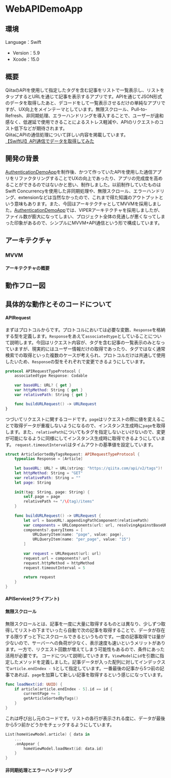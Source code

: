 # WebAPIDemoApp
## 環境
Language：Swift
- Version：5.9
- Xcode：15.0
## 概要
QiitaのAPIを使用して指定したタグを含む記事をリストで一覧表示し、リストをタップするとURLを通じて記事を表示するアプリです。APIを通じてJSON形式のデータを取得したあと、デコードをして一覧表示させるだけの単純なアプリですが、UX向上をメインテーマとしています。無限スクロール、Pull-to-Refresh、非同期処理、エラーハンドリングを導入することで、ユーザーが違和感なく、低遅延で使用できることによるストレス軽減や、APIのリクエストのコスト低下などが期待されます。    
QiitaにAPIの通信処理について詳しい内容を掲載しています。     
[【SwiftUI】API通信でデータを取得してみた](https://qiita.com/kaito-seita/items/dbddf34d56d4f325d48a)
## 開発の背景
[AuthenticationDemoApp](https://github.com/KaitoSeita/AuthenticationDemoApp)を制作後、かつて作っていたAPIを使用した通信アプリをリファクタリングすることでUXの向上であったり、アプリの完成度を高めることができるのではないかと思い、制作しました。以前制作していたものはSwift Concurrencyを使用した非同期処理や、無限スクロール、エラーハンドリング、extensionなどは当然なかったので、これまで得た知識のアウトプットという意味もあります。また、今回はアーキテクチャとしてMVVMを採用しました。[AuthenticationDemoApp](https://github.com/KaitoSeita/AuthenticationDemoApp)では、VIPERアーキテクチャを採用しましたが、ファイル数が膨大になってしまい、プロジェクト全体の見通しが悪くなってしまった印象があるので、シンプルにMVVM+API通信という形で構成しています。
## アーキテクチャ
### MVVM
#### アーキテクチャの概要

## 動作フロー図


## 具体的な動作とそのコードについて
#### APIRequest
まずはプロトコルからです。プロトコルにおいては必要な変数、`Response`を格納する型を定義します。`Response`をあえて`associatedtype`としていることについて説明します。今回はリクエスト内容が、タグを含む記事の一覧表示のみとなっていますが、現実的にはユーザー情報だけの取得であったり、タグではなく通常検索での取得といった複数のケースが考えられ、プロトコルだけは共通して使用したいため、`Response`の型をそれぞれで変更できるようにしています。
```Swift
protocol APIRequestTypeProtocol {
    associatedtype Response: Codable
    
    var baseURL: URL? { get }
    var httpMethod: String { get }
    var relativePath: String { get }

    func buildURLRequest() -> URLRequest
}
```
つづいてリクエストに関するコードです。`page`はリクエストの際に値を変えることで取得データが重複しないようになるので、インスタンス生成時に`page`を取得します。また、`relativePath`についてもタグを指定しないといけないので、変更が可能になるように同様にしてインスタンス生成時に取得できるようにしています。
`request.timeoutInterval`はタイムアウトの基準値を設定しています。
```Swift
struct ArticleSortedByTagsRequest: APIRequestTypeProtocol {
    typealias Response = [Article]
    
    let baseURL: URL? = URL(string: "https://qiita.com/api/v2/tags")!
    let httpMethod: String = "GET"
    var relativePath: String = ""
    let page: String
    
    init(tag: String, page: String) {
        self.page = page
        relativePath += "/\(tag)/items"
    }
    
    func buildURLRequest() -> URLRequest {
        let url = baseURL!.appendingPathComponent(relativePath)
        var components = URLComponents(url: url, resolvingAgainstBaseURL: true)
        components?.queryItems = [
            URLQueryItem(name: "page", value: page),
            URLQueryItem(name: "per_page", value: "15")
        ]
        
        var request = URLRequest(url: url)
        request.url = components?.url
        request.httpMethod = httpMethod
        request.timeoutInterval = 5
        
        return request
    }
}
```
#### APIService(クライアント)

#### 無限スクロール
無限スクロールとは、記事を一度に大量に取得するものとは異なり、少しずつ取得してリストの下までいったら自動で次の記事を取得することで、データが存在する限りずっと下にスクロールできるというものです。一度の記事取得では量が少ないので、サーバーへの負荷が少なく、表示速度も速いというメリットがあります。一方で、リクエスト回数が増えてしまう可能性もあるので、条件にあった活用が必要です。
コードについて説明していきます。`ViewModel`に`id`を引数に指定したメソッドを定義しました。記事データが入った配列に対してインデックスで`article.endIndex - 5`として指定しています。一番最後の記事から5つ前の記事であれば、`page`を加算して新しい記事を取得するという感じになっています。
```Swift
func loadNext(id: UUID) {
    if article[article.endIndex - 5].id == id {
        currentPage += 1
        getArticleSortedByTags()
    }
}
```
これは呼び出し元のコードです。リストの各行が表示される度に、データが最後から5つ前かどうかをチェックするようにしています。
```Swift
List(homeViewModel.article) { data in
    ...
    .onAppear {
        homeViewModel.loadNext(id: data.id)
    }
}
```
#### 非同期処理とエラーハンドリング



